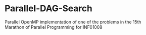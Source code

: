 # Parallel-DAG-Search
Parallel OpenMP implementation of one of the problems in the 15th Marathon of Parallel Programming for INF01008
